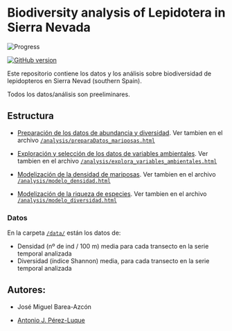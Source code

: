 # Biodiversity analysis of Lepidotera in Sierra Nevada 


![Progress](https://progress-bar.dev/30/)

[![GitHub version](https://badge.fury.io/gh/Naereen%2FStrapDown.js.svg)](https://github.com/Naereen/StrapDown.js)


Este repositorio contiene los datos y los análisis sobre biodiversidad de lepidopteros en Sierra Nevad (southern Spain). 

Todos los datos/análisis son preeliminares. 

## Estructura 

- [Preparación de los datos de abundancia y diversidad](https://rawcdn.githack.com/ajpelu/ms_mariposas/master/analysis/preparaDatos_mariposas.html). Ver tambien en el archivo [`/analysis/preparaDatos_mariposas.html`](/analysis/preparaDatos_mariposas.html)

- [Exploración y selección de los datos de variables ambientales](https://rawcdn.githack.com/ajpelu/ms_mariposas/master/analysis/explora_variables_ambientales.html). Ver tambien en el archivo [`/analysis/explora_variables_ambientales.html`](/analysis/explora_variables_ambientales.html)

- [Modelización de la densidad de mariposas](https://rawcdn.githack.com/ajpelu/ms_mariposas/master/analysis/modelo_densidad.html). Ver tambien en el archivo [`/analysis/modelo_densidad.html`](/analysis/modelo_densidad.html)

- [Modelización de la riqueza de especies](https://rawcdn.githack.com/ajpelu/ms_mariposas/master/analysis/modelo_diversidad.html). Ver tambien en el archivo [`/analysis/modelo_diversidad.html`](/analysis/modelo_diversidad.html)


### Datos
En la carpeta [`/data/`](/data/) están los datos de: 

- Densidad (nº de ind / 100 m) media para cada transecto en la serie temporal analizada
- Diversidad (índice Shannon) media, para cada transecto en la serie temporal analizada 


## Autores: 

- José Miguel Barea-Azcón

- [Antonio J. Pérez-Luque](http:://github.com/ajpelu)


